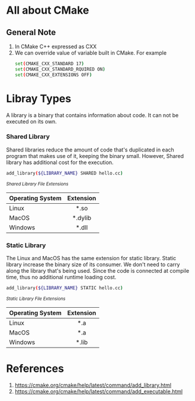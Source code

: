 # All about CMake

## General Note
1. In CMake C++ expressed as CXX
2. We can override value of variable built in CMake. For example
    ```bash
    set(CMAKE_CXX_STANDARD 17)
    set(CMAKE_CXX_STANDARD_RQUIRED ON)
    set(CMAKE_CXX_EXTENSIONS OFF)
    ```

# Libray Types
A library is a binary that contains information about code. It can not be executed on its own.

### Shared Library
Shared libraries reduce the amount of code that's duplicated in each program that makes use of it, keeping the binary small. However, Shared library has additional cost for the execution.

```bash
add_library(${LIBRARY_NAME} SHARED hello.cc)    
```

   <sub>*Shared Library File Extensions*</sub>

   | Operating System           | Extension |
   | :---               |     :---:    |
   | Linux  | *.so     |
   | MacOS  | *.dylib     |
   | Windows  | *.dll    |

### Static Library
The Linux and MacOS has the same extension for static library. Static library increase the binary size of its consumer. We don't need to carry along the library that's being used. Since the code is connected at compile time, thus no additional runtime loading cost.

```bash
add_library(${LIBRARY_NAME} STATIC hello.cc)    
```

  <sub>*Static Library File Extensions*</sub>

   | Operating System           | Extension |
   | :---               |     :---:    |
   | Linux  | *.a     |
   | MacOS  | *.a     |
   | Windows  | *.lib    |



# References
1. https://cmake.org/cmake/help/latest/command/add_library.html
2. https://cmake.org/cmake/help/latest/command/add_executable.html